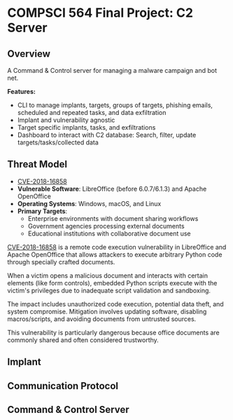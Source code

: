 # COMPSCI 564 Final Project: C2 Server

## Overview

A Command & Control server for managing a malware campaign and bot net.

**Features:**
- CLI to manage implants, targets, groups of targets, phishing emails, scheduled and repeated tasks, and data exfiltration
- Implant and vulnerability agnostic
- Target specific implants, tasks, and exfiltrations
- Dashboard to interact with C2 database: Search, filter, update targets/tasks/collected data

## Threat Model

- [CVE-2018-16858](https://cve.mitre.org/cgi-bin/cvename.cgi?name=CVE-2018-16858)
- **Vulnerable Software**: LibreOffice (before 6.0.7/6.1.3) and Apache OpenOffice
- **Operating Systems**: Windows, macOS, and Linux
- **Primary Targets**:
  - Enterprise environments with document sharing workflows
  - Government agencies processing external documents
  - Educational institutions with collaborative document use

[CVE-2018-16858](https://cve.mitre.org/cgi-bin/cvename.cgi?name=CVE-2018-16858) is a remote code execution vulnerability in LibreOffice and Apache OpenOffice that allows attackers to execute arbitrary Python code through specially crafted documents.

When a victim opens a malicious document and interacts with certain elements (like form controls), embedded Python scripts execute with the victim's privileges due to inadequate script validation and sandboxing.

The impact includes unauthorized code execution, potential data theft, and system compromise. Mitigation involves updating software, disabling macros/scripts, and avoiding documents from untrusted sources.

This vulnerability is particularly dangerous because office documents are commonly shared and often considered trustworthy.

## Implant

## Communication Protocol

## Command & Control Server

